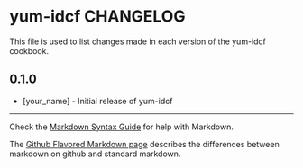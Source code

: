 yum-idcf CHANGELOG
==================

This file is used to list changes made in each version of the yum-idcf cookbook.

0.1.0
-----
- [your_name] - Initial release of yum-idcf

- - -
Check the [Markdown Syntax Guide](http://daringfireball.net/projects/markdown/syntax) for help with Markdown.

The [Github Flavored Markdown page](http://github.github.com/github-flavored-markdown/) describes the differences between markdown on github and standard markdown.
